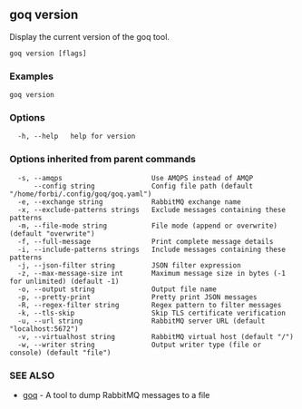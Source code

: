 ## goq version

Display the current version of the goq tool.

```
goq version [flags]
```

### Examples

```
goq version
```

### Options

```
  -h, --help   help for version
```

### Options inherited from parent commands

```
  -s, --amqps                      Use AMQPS instead of AMQP
      --config string              Config file path (default "/home/forbi/.config/goq/goq.yaml")
  -e, --exchange string            RabbitMQ exchange name
  -x, --exclude-patterns strings   Exclude messages containing these patterns
  -m, --file-mode string           File mode (append or overwrite) (default "overwrite")
  -f, --full-message               Print complete message details
  -i, --include-patterns strings   Include messages containing these patterns
  -j, --json-filter string         JSON filter expression
  -z, --max-message-size int       Maximum message size in bytes (-1 for unlimited) (default -1)
  -o, --output string              Output file name
  -p, --pretty-print               Pretty print JSON messages
  -R, --regex-filter string        Regex pattern to filter messages
  -k, --tls-skip                   Skip TLS certificate verification
  -u, --url string                 RabbitMQ server URL (default "localhost:5672")
  -v, --virtualhost string         RabbitMQ virtual host (default "/")
  -w, --writer string              Output writer type (file or console) (default "file")
```

### SEE ALSO

* [goq](goq.md)	 - A tool to dump RabbitMQ messages to a file

